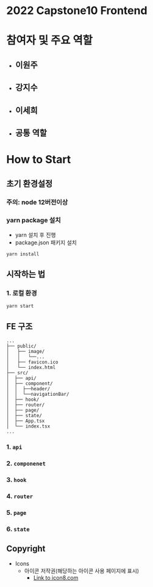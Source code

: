 # 2022 Capstone10 Frontend
# 참여자 및 주요 역할
- 이원주
    - 
- 강지수
     - 
- 이세희
     - 
- 공통 역할
    - 
# How to Start

## 초기 환경설정
### 주의: node 12버전이상
### yarn package 설치
- yarn 설치 후 진행
- package.json 패키지 설치 
```shell
yarn install
```
## 시작하는 법

### 1. 로컬 환경

```shell
yarn start
```
## FE 구조
```
...
├── public/
│   ├── image/
│   │   └──...
│   ├── favicon.ico
│   └── index.html
├── src/
│  ├── api/
│  ├── component/
│  │  ├──header/
│  │  └──navigationBar/
│  ├── hook/
│  ├── router/
│  ├── page/
│  ├── state/
│  ├── App.tsx
│  └── index.tsx
...
```
### 1. `api`
### 2. `componenet`
### 3. `hook`
### 4. `router`
### 5. `page`
### 6. `state`

## 

## Copyright
- Icons
    - 아이콘 저작권(해당하는 아이콘 사용 페이지에 표시)
        -  [Link to icon8.com](https://icons8.com/icons/set/heart)
